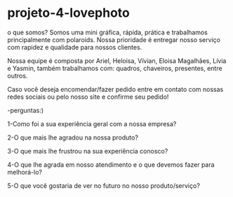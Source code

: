 # projeto-4-lovephoto
o que somos? Somos uma mini gráfica, rápida, prática e trabalhamos principalmente com polaroids. Nossa prioridade é entregar nosso serviço com rapidez e qualidade para nossos clientes.

Nossa equipe é composta por Ariel, Heloisa, Vívian, Eloisa Magalhães, Lívia e Yasmin, também trabalhamos com: quadros, chaveiros, presentes, entre outros.

Caso você deseja encomendar/fazer pedido entre em contato com nossas redes sociais ou pelo nosso site e confirme seu pedido!

-perguntas:)

1-Como foi a sua experiência geral com a nossa empresa?

2-O que mais lhe agradou na nossa produto?

3-O que mais lhe frustrou na sua experiência conosco?

4-O que lhe agrada em nosso atendimento e o que devemos fazer para melhorá-lo?

5-O que você gostaria de ver no futuro no nosso produto/serviço?
